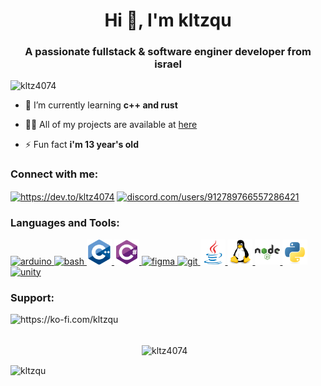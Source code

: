 <h1 align="center">Hi 👋, I'm kltzqu</h1>
<h3 align="center">A passionate fullstack & software enginer developer from israel</h3>

<p align="left"> <img src="https://komarev.com/ghpvc/?username=kltz4074&label=Profile%20views&color=0e75b6&style=flat" alt="kltz4074" /> </p>

- 🌱 I’m currently learning **c++ and rust**

- 👨‍💻 All of my projects are available at [here](https://kltz4074.github.io/)

- ⚡ Fun fact **i'm 13 year's old**

<h3 align="left">Connect with me:</h3>
<p align="left">
<a href="https://dev.to/https://dev.to/kltz4074" target="blank"><img align="center" src="https://raw.githubusercontent.com/rahuldkjain/github-profile-readme-generator/master/src/images/icons/Social/devto.svg" alt="https://dev.to/kltz4074" height="30" width="40" /></a>
<a href="https://discord.gg/aJ8D3nvW" target="blank"><img align="center" src="https://raw.githubusercontent.com/rahuldkjain/github-profile-readme-generator/master/src/images/icons/Social/discord.svg" alt="discord.com/users/912789766557286421" height="30" width="40" /></a>
</p>

<h3 align="left">Languages and Tools:</h3>
<p align="left"> <a href="https://www.arduino.cc/" target="_blank" rel="noreferrer"> <img src="https://cdn.worldvectorlogo.com/logos/arduino-1.svg" alt="arduino" width="40" height="40"/> </a> <a href="https://www.gnu.org/software/bash/" target="_blank" rel="noreferrer"> <img src="https://www.vectorlogo.zone/logos/gnu_bash/gnu_bash-icon.svg" alt="bash" width="40" height="40"/> </a> <a href="https://www.w3schools.com/cpp/" target="_blank" rel="noreferrer"> <img src="https://raw.githubusercontent.com/devicons/devicon/master/icons/cplusplus/cplusplus-original.svg" alt="cplusplus" width="40" height="40"/> </a> <a href="https://www.w3schools.com/cs/" target="_blank" rel="noreferrer"> <img src="https://raw.githubusercontent.com/devicons/devicon/master/icons/csharp/csharp-original.svg" alt="csharp" width="40" height="40"/> </a> <a href="https://www.figma.com/" target="_blank" rel="noreferrer"> <img src="https://www.vectorlogo.zone/logos/figma/figma-icon.svg" alt="figma" width="40" height="40"/> </a> <a href="https://git-scm.com/" target="_blank" rel="noreferrer"> <img src="https://www.vectorlogo.zone/logos/git-scm/git-scm-icon.svg" alt="git" width="40" height="40"/> </a> <a href="https://www.java.com" target="_blank" rel="noreferrer"> <img src="https://raw.githubusercontent.com/devicons/devicon/master/icons/java/java-original.svg" alt="java" width="40" height="40"/> </a> <a href="https://www.linux.org/" target="_blank" rel="noreferrer"> <img src="https://raw.githubusercontent.com/devicons/devicon/master/icons/linux/linux-original.svg" alt="linux" width="40" height="40"/> </a> <a href="https://nodejs.org" target="_blank" rel="noreferrer"> <img src="https://raw.githubusercontent.com/devicons/devicon/master/icons/nodejs/nodejs-original-wordmark.svg" alt="nodejs" width="40" height="40"/> </a> <a href="https://www.python.org" target="_blank" rel="noreferrer"> <img src="https://raw.githubusercontent.com/devicons/devicon/master/icons/python/python-original.svg" alt="python" width="40" height="40"/> </a> <a href="https://unity.com/" target="_blank" rel="noreferrer"> <img src="https://www.vectorlogo.zone/logos/unity3d/unity3d-icon.svg" alt="unity" width="40" height="40"/> </a> </p>

<h3 align="left">Support:</h3>
<p><a href="https://ko-fi.com/https://ko-fi.com/kltzqu"> <img align="left" src="https://cdn.ko-fi.com/cdn/kofi3.png?v=3" height="50" width="210" alt="https://ko-fi.com/kltzqu" /></a></p><br><br>

<p><img align="center" src="https://github-readme-stats.vercel.app/api/top-langs?username=kltz4074&show_icons=true&locale=en&layout=compact" alt="kltz4074" /></p>


<p><img align="center" src="https://github-readme-streak-stats.herokuapp.com/?user=kltz4074&" alt="kltzqu" /></p>

